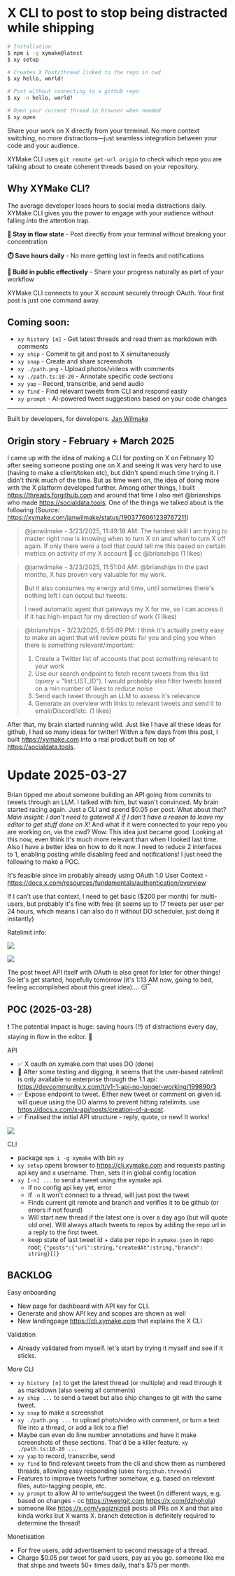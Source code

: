 # X CLI to post to stop being distracted while shipping

```bash
# Installation
$ npm i -g xymake@latest
$ xy setup

# Creates X Post/thread linked to the repo in cwd
$ xy hello, world!

# Post without connecting to a github repo
$ xy -n hello, world!

# Open your current thread in browser when needed
$ xy open
```

Share your work on X directly from your terminal. No more context switching, no more distractions—just seamless integration between your code and your audience.

XYMake CLI uses `git remote get-url origin` to check which repo you are talking about to create coherent threads based on your repository.

## Why XYMake CLI?

The average developer loses hours to social media distractions daily. XYMake CLI gives you the power to engage with your audience without falling into the attention trap.

**🧠 Stay in flow state** - Post directly from your terminal without breaking your concentration

**⏱️ Save hours daily** - No more getting lost in feeds and notifications

**🚀 Build in public effectively** - Share your progress naturally as part of your workflow

XYMake CLI connects to your X account securely through OAuth. Your first post is just one command away.

## Coming soon:

- `xy history [n]` - Get latest threads and read them as markdown with comments
- `xy ship` - Commit to git and post to X simultaneously
- `xy snap` - Create and share screenshots
- `xy ./path.png` - Upload photos/videos with comments
- `xy ./path.ts:10-20` - Annotate specific code sections
- `xy yap` - Record, transcribe, and send audio
- `xy find` - Find relevant tweets from CLI and respond easily
- `xy prompt` - AI-powered tweet suggestions based on your code changes

---

Built by developers, for developers. [Jan Wilmake](https://x.com/janwilmake)

## Origin story - February + March 2025

I came up with the idea of making a CLI for posting on X on February 10 after seeing someone posting one on X and seeing it was very hard to use (having to make a client/token etc), but didn't spend much time trying it. I didn't think much of the time. But as time went on, the idea of doing more with the X platform developed further. Among other things, I built https://threads.forgithub.com and around that time I also met @brianships who made https://socialdata.tools. One of the things we talked about is the following (Source: https://xymake.com/janwilmake/status/1903776061239767211)

> @janwilmake - 3/23/2025, 11:49:18 AM: The hardest skill I am trying to master right now is knowing when to turn X on and when to turn X off again. If only there were a tool that could tell me this based on certain metrics on activity of my X account 🤔 cc @brianships
> (1 likes)

> @janwilmake - 3/23/2025, 11:51:04 AM: @brianships In the past months, X has proven very valuable for my work.
>
> But it also consumes my energy and time, until sometimes there's nothing left I can output but tweets.
>
> I need automatic agent that gateways my X for me, so I can access it if it has high-impact for my direction of work
> (1 likes)

> @brianships - 3/23/2025, 6:55:09 PM: I think it's actually pretty easy to make an agent that will review posts for you and ping you when there is something relevant/important:
>
> 1. Create a Twitter list of accounts that post something relevant to your work
> 2. Use our search endpoint to fetch recent tweets from this list (query = "list:LIST_ID"). I would probably also filter tweets based on a min number of likes to reduce noise
> 3. Send each tweet through an LLM to assess it's relevance
> 4. Generate an overview with links to relevant tweets and send it to email/Discord/etc.
>    (1 likes)

After that, my brain started running wild. Just like I have all these ideas for github, I had so many ideas for twitter! Within a few days from this post, I built https://xymake.com into a real product built on top of https://socialdata.tools.

# Update 2025-03-27

Brian tipped me about someone building an API going from commits to tweets through an LLM. I talked with him, but wasn't convinced. My brain started racing again. Just a CLI and spend $0.05 per post. What about that? _Main insight: I don't need to gatewall X if I don't have a reason to leave my editor to get stuff done on X!_ And what if it were connected to your repo you are working on, via the cwd? Wow. This idea just became good. Looking at this now, even think it's much more relevant than when I looked last time. Also I have a better idea on how to do it now. I need to reduce 2 interfaces to 1, enabling posting while disabling feed and notifications! I just need the following to make a POC.

It's feasible since im probably already using OAuth 1.0 User Context - https://docs.x.com/resources/fundamentals/authentication/overview

If I can't use that context, I need to get basic ($200 per month) for multi-users, but probably it's fine with free (it seems up to 17 tweets per user per 24 hours, which means I can also do it without DO scheduler, just doing it instantly)

Ratelimit info:

![](user-ratelimit.png)

![](ratelimits.png)

The post tweet API itself with OAuth is also great for later for other things! So let's get started, hopefully tomorrow (it's 1:13 AM now, going to bed, feeling accomplished about this great idea).... 😴

## POC (2025-03-28)

❗️ The potential impact is huge: saving hours (!!) of distractions every day, staying in flow in the editor. 🤯

API

- ✅ X oauth on xymake.com that uses DO (done)
- 🤯 After some testing and digging, it seems that the user-based ratelimit is only available to enterprise through the 1.1 api: https://devcommunity.x.com/t/v1-1-api-no-longer-working/199890/3
- ✅ Expose endpoint to tweet. Either new tweet or comment on given id. will queue using the DO alarms to prevent hitting ratelimits. use https://docs.x.com/x-api/posts/creation-of-a-post.
- ✅ Finalised the initial API structure - reply, quote, or new! It works!

[![](chatgpt-tweet.jpeg)](https://x.com/janwilmake/status/1905239936082518410)

CLI

- package `npm i -g xymake` with bin `xy`
- `xy setup` opens browser to https://cli.xymake.com and requests pasting api key and x username. Then, sets it in global config location
- `xy [-n] ...` to send a tweet using the xymake api.
  - If no config api key yet, error
  - If `-n` it won't connect to a thread, will just post the tweet
  - Finds current git remote and branch and verifies it to be github (or errors if not found)
  - Will start new thread if the latest one is over a day ago (but will quote old one). Will always attach tweets to repos by adding the repo url in a reply to the first tweet.
  - keep state of last tweet id + date per repo in `xymake.json` in repo root; `{"posts":{"url":string,"createdAt":string,"branch": string}[]}`

## BACKLOG

Easy onboarding

- New page for dashboard with API key for CLI.
- Generate and show API key and scopes are shown as well
- New landingpage https://cli.xymake.com that explains the X CLI

Validation

- Already validated from myself. let's start by trying it myself and see if it sticks.

More CLI

- `xy history [n]` to get the latest thread (or multiple) and read through it as markdown (also seeing all comments)
- `xy ship ...` to send a tweet but also ship changes to git with the same tweet.
- `xy snap` to make a screenshot
- `xy ./path.png ...` to upload photo/video with comment, or turn a text file into a thread, or add a link to a file!
- Maybe can even do line number annotations and have it make screenshots of these sections. That'd be a killer feature. `xy ./path.ts:10-20 ...`
- `xy yap` to record, transcribe, send
- `xy find` to find relevant tweets from the cli and show them as numbered threads, allowing easy responding (uses `forgithub.threads`)
- Features to improve tweets further somehow, e.g. based on relevant files, auto-tagging people, etc.
- `xy prompt` to allow AI to write/suggest the tweet (in different ways, e.g. based on changes - cc https://tweetgit.com https://x.com/dzhohola)
- someone like https://x.com/yagiznizipli posts all PRs on X and that also kinda works but X wants X. branch detection is definitely required to determine the thread!

Monetisation

- For free users, add advertisement to second message of a thread.
- Charge $0.05 per tweet for paid users, pay as you go. someone like me that ships and tweets 50+ times daily, that's $75 per month.
